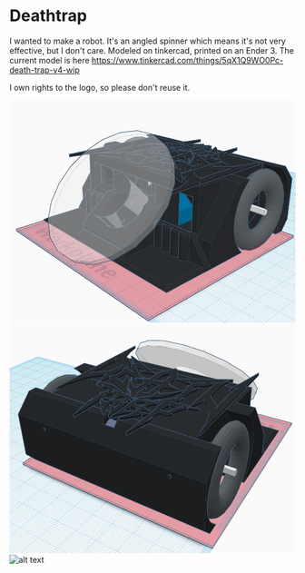 # Deathtrap

I wanted to make a robot.
It's an angled spinner which means it's not very effective, but I don't care.
Modeled on tinkercad, printed on an Ender 3.
The current model is here https://www.tinkercad.com/things/5qX1Q9WO0Pc-death-trap-v4-wip

I own rights to the logo, so please don't reuse it.

![alt text](images/Deathtrap.png "Tinkercad")
![alt text](images/Deathtrap_back.png "Tinkercad")
![alt text](images/IMG_20221030_133552.jpg "image")